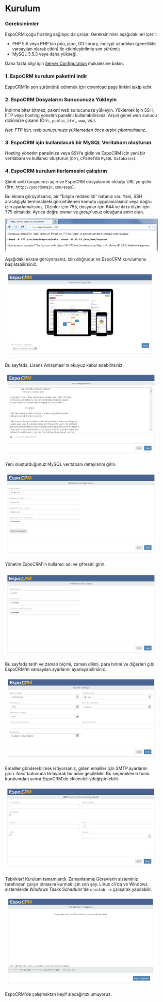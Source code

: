 # Kurulum

### Gereksinimler
EspoCRM çoğu hosting sağlayıcıda çalışır. Gereksinimler aşağıdakileri içerir:

* PHP 5.6 veya PHP'nin pdo, json, GD library, mcrypt uzantıları (genellikle varsayılan olarak etkin) ile etkinleştirilmiş son sürümü;
* MySQL 5.5.3 veya daha yükseği.

Daha fazla bilgi için [Server Configuration](server-configuration.md) makalesine bakın.

### 1. EspoCRM kurulum paketini indir
EspoCRM'in son sürümünü edinmek için [download page](http://www.espocrm.com/download/) linkini takip edin.

### 2. EspoCRM Dosyalarını Sunucunuza Yükleyin

İndirme biter bitmez, paketi web sunucunuza yükleyin.
Yüklemek için SSH, FTP veya hosting yönetim panelini kullanabilirsiniz. 
Arşivi genel web sunucu dizininize çıkarın (Örn., `public_html`, `www`, vs.). 

_Not: FTP için, web sunucunuza yüklemeden önce arşivi çıkarmalısınız.._ 

### 3. EspoCRM için kullanılacak bir MySQL Veritabanı oluşturun 

Hosting yönetim panelinize veya SSH'e gidin ve EspoCRM için yeni bir veritabanı ve kullanıcı oluşturun (örn, cPanel'de `MySQL Databases`).

### 4. EspoCRM kurulum ilerlemesini çalıştırın 

Şimdi web tarayıcınızı açın ve EspoCRM dosyalarının olduğu URL'ye gidin (örn, `http://yourdomain.com/espo`).

Bu ekranı görüyotsanız, bir "Erişim reddedildi" hatanız var.
Yani, SSH aracılığıyla terminaldeki görüntülenen komutu uygulamalısınız veya doğru izin ayarlamalısınız.
Dizinler için 755, dosyalar için 644 ve `data` dizini için 775 olmalıdır.
Ayrıca doğru _owner_ ve _group_'unuz olduğuna emin olun.

![1](../_static/images/administration/installation/1.png)

Aşağıdaki ekranı görüyorsanız, izin doğrudur ve EspoCRM kurulumunu başlatabilirsiniz.

![2](../_static/images/administration/installation/2.png)

Bu sayfada, Lisans Anlaşması'nı okuyup kabul edebilirsiniz.

![3](../_static/images/administration/installation/3.png)

Yeni oluşturduğunuz MySQL veritabanı detaylarını girin. 

![4](../_static/images/administration/installation/4.png)

Yönetim EspoCRM'in kullanıcı adı ve şifresini girin.

![5](../_static/images/administration/installation/5.png)
 
Bu sayfada tarih ve zaman biçimi, zaman dilimi, para birimi ve diğerleri gibi EspoCRM'in varsayılan ayarlarını ayarlayabilirsiniz.

![6](../_static/images/administration/installation/6.png)

Emailler gönderebilmek istiyorsanız, giden emailler için SMTP ayarlarını girin.
_Next_ butonuna tıklayarak bu adım geçilebilir. 
Bu seçeneklerin tümü kurulumdan sonra EspoCRM'de eklenebilir/değiştirilebilir.

![7](../_static/images/administration/installation/7.png)

Tebrikler! Kurulum tamamlandı. 
Zamanlanmış Görevlerin sisteminiz tarafından çalışır olmasını kurmak için son şey. Linux cli'da ve Windows sistemlerde  _Windows Tasks Scheduler_'de `crontab -e` çalışarak yapılabilir.

![8](../_static/images/administration/installation/8.png)

EspoCRM'de çalışmaktan keyif alacağınızı umuyoruz.








